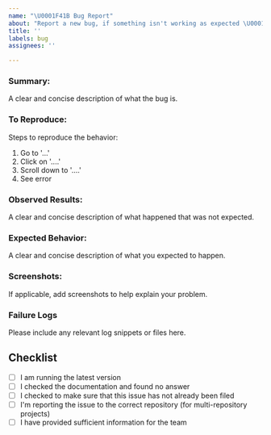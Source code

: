 ```yaml
---
name: "\U0001F41B Bug Report"
about: "Report a new bug, if something isn't working as expected \U0001F914."
title: ''
labels: bug
assignees: ''

---
```


### Summary:
A clear and concise description of what the bug is.

### To Reproduce:
Steps to reproduce the behavior:
1. Go to '...'
2. Click on '....'
3. Scroll down to '....'
4. See error

### Observed Results:
A clear and concise description of what happened that was not expected.

### Expected Behavior:
A clear and concise description of what you expected to happen.

### Screenshots:
If applicable, add screenshots to help explain your problem.

### Failure Logs
Please include any relevant log snippets or files here.

## Checklist
- [ ] I am running the latest version
- [ ] I checked the documentation and found no answer
- [ ] I checked to make sure that this issue has not already been filed
- [ ] I'm reporting the issue to the correct repository (for multi-repository projects)
- [ ] I have provided sufficient information for the team
